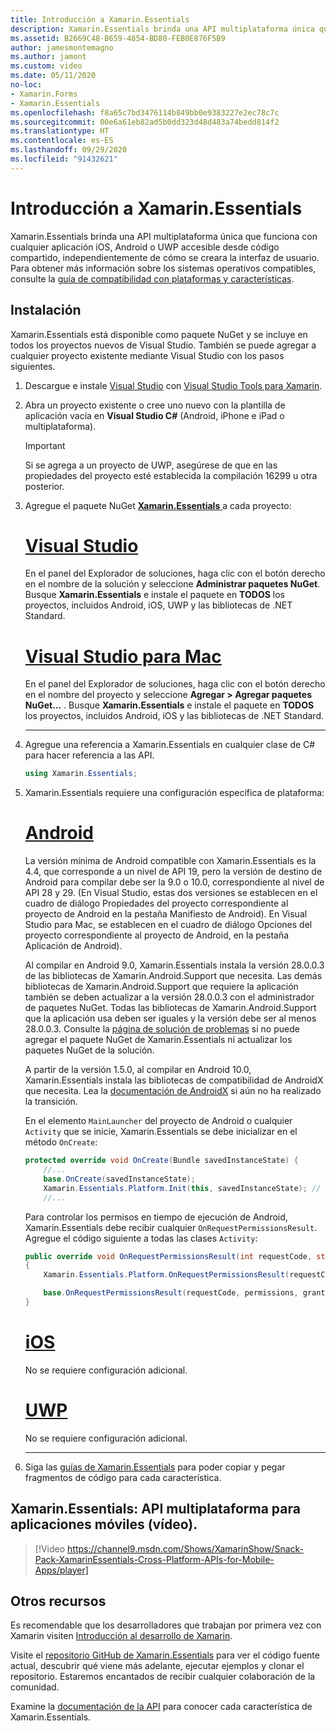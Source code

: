 ```yaml
---
title: Introducción a Xamarin.Essentials
description: Xamarin.Essentials brinda una API multiplataforma única que funciona con cualquier aplicación iOS, Android o UWP accesible desde código compartido, independientemente de cómo se creara la interfaz de usuario.
ms.assetid: B2669C48-B659-4854-BD80-FEB0E876F5B9
author: jamesmontemagno
ms.author: jamont
ms.custom: video
ms.date: 05/11/2020
no-loc:
- Xamarin.Forms
- Xamarin.Essentials
ms.openlocfilehash: f8a65c7bd3476114b849bb0e9383227e2ec78c7c
ms.sourcegitcommit: 00e6a61eb82ad5b0dd323d48d483a74bedd814f2
ms.translationtype: HT
ms.contentlocale: es-ES
ms.lasthandoff: 09/29/2020
ms.locfileid: "91432621"
---
```

# <a name="get-started-with-no-locxamarinessentials"></a>Introducción a Xamarin.Essentials

Xamarin.Essentials brinda una API multiplataforma única que funciona con cualquier aplicación iOS, Android o UWP accesible desde código compartido, independientemente de cómo se creara la interfaz de usuario. Para obtener más información sobre los sistemas operativos compatibles, consulte la [guía de compatibilidad con plataformas y características](platform-feature-support.md).

## <a name="installation"></a>Instalación

Xamarin.Essentials está disponible como paquete NuGet y se incluye en todos los proyectos nuevos de Visual Studio. También se puede agregar a cualquier proyecto existente mediante Visual Studio con los pasos siguientes.

1. Descargue e instale [Visual Studio](https://visualstudio.microsoft.com/) con [Visual Studio Tools para Xamarin](~/get-started/installation/index.md).

2. Abra un proyecto existente o cree uno nuevo con la plantilla de aplicación vacía en **Visual Studio C#** (Android, iPhone e iPad o multiplataforma).

    > [!IMPORTANT]
    > Si se agrega a un proyecto de UWP, asegúrese de que en las propiedades del proyecto esté establecida la compilación 16299 u otra posterior.

3. Agregue el paquete NuGet [ **Xamarin.Essentials** ](https://www.nuget.org/packages/Xamarin.Essentials/) a cada proyecto:

    <!--markdownlint-disable MD023 -->
    # <a name="visual-studio"></a>[Visual Studio](#tab/windows)

    En el panel del Explorador de soluciones, haga clic con el botón derecho en el nombre de la solución y seleccione **Administrar paquetes NuGet**. Busque **Xamarin.Essentials** e instale el paquete en **TODOS** los proyectos, incluidos Android, iOS, UWP y las bibliotecas de .NET Standard.

    # <a name="visual-studio-for-mac"></a>[Visual Studio para Mac](#tab/macos)

    En el panel del Explorador de soluciones, haga clic con el botón derecho en el nombre del proyecto y seleccione **Agregar > Agregar paquetes NuGet...** . Busque **Xamarin.Essentials** e instale el paquete en **TODOS** los proyectos, incluidos Android, iOS y las bibliotecas de .NET Standard.

    -----

4. Agregue una referencia a Xamarin.Essentials en cualquier clase de C# para hacer referencia a las API.

    ```csharp
    using Xamarin.Essentials;
    ```

5. Xamarin.Essentials requiere una configuración específica de plataforma:

    # <a name="android"></a>[Android](#tab/android)

    La versión mínima de Android compatible con Xamarin.Essentials es la 4.4, que corresponde a un nivel de API 19, pero la versión de destino de Android para compilar debe ser la 9.0 o 10.0, correspondiente al nivel de API 28 y 29. (En Visual Studio, estas dos versiones se establecen en el cuadro de diálogo Propiedades del proyecto correspondiente al proyecto de Android en la pestaña Manifiesto de Android). En Visual Studio para Mac, se establecen en el cuadro de diálogo Opciones del proyecto correspondiente al proyecto de Android, en la pestaña Aplicación de Android).

    Al compilar en Android 9.0, Xamarin.Essentials instala la versión 28.0.0.3 de las bibliotecas de Xamarin.Android.Support que necesita. Las demás bibliotecas de Xamarin.Android.Support que requiere la aplicación también se deben actualizar a la versión 28.0.0.3 con el administrador de paquetes NuGet. Todas las bibliotecas de Xamarin.Android.Support que la aplicación usa deben ser iguales y la versión debe ser al menos 28.0.0.3. Consulte la [página de solución de problemas](troubleshooting.md) si no puede agregar el paquete NuGet de Xamarin.Essentials ni actualizar los paquetes NuGet de la solución.

    A partir de la versión 1.5.0, al compilar en Android 10.0, Xamarin.Essentials instala las bibliotecas de compatibilidad de AndroidX que necesita. Lea la [documentación de AndroidX](../android/platform/androidx.md) si aún no ha realizado la transición.

    En el elemento `MainLauncher` del proyecto de Android o cualquier `Activity` que se inicie, Xamarin.Essentials se debe inicializar en el método `OnCreate`:

    ```csharp
    protected override void OnCreate(Bundle savedInstanceState) {
        //...
        base.OnCreate(savedInstanceState);
        Xamarin.Essentials.Platform.Init(this, savedInstanceState); // add this line to your code, it may also be called: bundle
        //...
    ```

    Para controlar los permisos en tiempo de ejecución de Android, Xamarin.Essentials debe recibir cualquier `OnRequestPermissionsResult`. Agregue el código siguiente a todas las clases `Activity`:

    ```csharp
    public override void OnRequestPermissionsResult(int requestCode, string[] permissions, Android.Content.PM.Permission[] grantResults)
    {
        Xamarin.Essentials.Platform.OnRequestPermissionsResult(requestCode, permissions, grantResults);

        base.OnRequestPermissionsResult(requestCode, permissions, grantResults);
    }
    ```

    # <a name="ios"></a>[iOS](#tab/ios)

    No se requiere configuración adicional.

    # <a name="uwp"></a>[UWP](#tab/uwp)

    No se requiere configuración adicional.

    -----

6. Siga las [guías de Xamarin.Essentials](index.md) para poder copiar y pegar fragmentos de código para cada característica.

## <a name="no-locxamarinessentials---cross-platform-apis-for-mobile-apps-video"></a>Xamarin.Essentials: API multiplataforma para aplicaciones móviles (vídeo).

> [!Video https://channel9.msdn.com/Shows/XamarinShow/Snack-Pack-XamarinEssentials-Cross-Platform-APIs-for-Mobile-Apps/player]

## <a name="other-resources"></a>Otros recursos

Es recomendable que los desarrolladores que trabajan por primera vez con Xamarin visiten [Introducción al desarrollo de Xamarin](~/cross-platform/getting-started/index.md).

Visite el [repositorio GitHub de Xamarin.Essentials](https://github.com/xamarin/Essentials) para ver el código fuente actual, descubrir qué viene más adelante, ejecutar ejemplos y clonar el repositorio. Estaremos encantados de recibir cualquier colaboración de la comunidad.

Examine la [documentación de la API](xref:Xamarin.Essentials) para conocer cada característica de Xamarin.Essentials.
